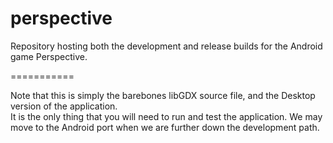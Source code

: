 perspective
===========

Repository hosting both the development and release builds for the Android game Perspective.

===========

Note that this is simply the barebones libGDX source file, and the Desktop version of the application.  
It is the only thing that you will need to run and test the application.  We may move to the Android port when we
are further down the development path.
